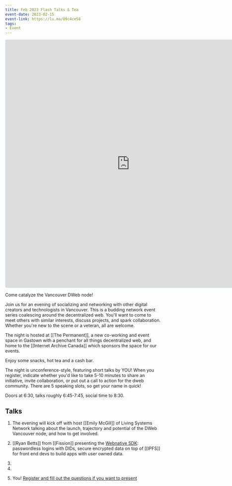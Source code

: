 ```yaml
---
title: Feb 2023 Flash Talks & Tea
event-date: 2023-02-15
event-link: https://lu.ma/89c4ce58
tags:
- Event
---
```


<iframe
  src="https://lu.ma/embed-checkout/evt-BwFDxi3MEnabDpE"
  width="800"
  height="800"
  frameborder="0"
  style="border: 1px solid #bfcbda88; border-radius: 4px;"
  allowfullscreen=""
  aria-hidden="false"
  tabindex="0"
></iframe>

​Come catalyze the Vancouver DWeb node!

Join us for an evening of socializing and networking with other digital creators and technologists in Vancouver. This is a budding network event series coalescing around the decentralized web. You'll want to come to meet others with similar interests, discuss projects, and spark collaboration. Whether you're new to the scene or a veteran, all are welcome.

​The night is hosted at [[The Permanent]], a new co-working and event space in Gastown with a penchant for all things decentralized web, and home to the [[Internet Archive Canada]] which sponsors the space for our events.

Enjoy some snacks, hot tea and a cash bar.

​The night is unconference-style, featuring short talks by YOU! When you register, indicate whether you'd like to take 5-10 minutes to share an initiative, invite collaboration, or put out a call to action for the dweb community. There are 5 speaking slots, so get your name in quick!

​Doors at 6:30, talks roughly 6:45-7:45, social time to 8:30.

## Talks

1) The evening will kick off with host [[Emily McGill]] of Living Systems Network talking about the launch, trajectory and potential of the DWeb Vancouver node, and how to get involved.

2) [[Ryan Betts]] from [[Fission]] presenting the [Webnative SDK](https://webnative.dev): passwordless logins with DIDs, secure encrypted data on top of [[IPFS]] for front end devs to build apps with user owned data.

3)

4)

5) You! [Register and fill out the questions if you want to present](https://lu.ma/89c4ce58)
